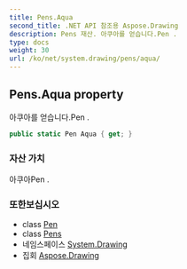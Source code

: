 ```yaml
---
title: Pens.Aqua
second_title: .NET API 참조용 Aspose.Drawing
description: Pens 재산. 아쿠아를 얻습니다.Pen .
type: docs
weight: 30
url: /ko/net/system.drawing/pens/aqua/
---
```

## Pens.Aqua property

아쿠아를 얻습니다.Pen .

```csharp
public static Pen Aqua { get; }
```

### 자산 가치

아쿠아Pen .

### 또한보십시오

* class [Pen](../../pen/)
* class [Pens](../)
* 네임스페이스 [System.Drawing](../../pens/)
* 집회 [Aspose.Drawing](../../../)


